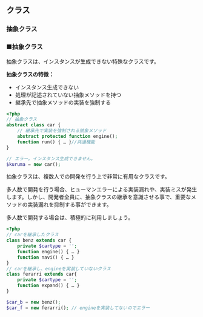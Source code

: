 ## クラス
### 抽象クラス

### ■抽象クラス

抽象クラスは、インスタンスが生成できない特殊なクラスです。

**抽象クラスの特徴：**

* インスタンス生成できない
* 処理が記述されていない抽象メソッドを持つ
* 継承先で抽象メソッドの実装を強制する

```php
<?php
// 抽象クラス
abstract class car {
    // 継承先で実装を強制される抽象メソッド
    abstract protected function engine();
    function run() { … }//共通機能
}

// エラー。インスタンス生成できません。
$kuruma = new car();

```

抽象クラスは、複数人での開発を行う上で非常に有用なクラスです。

多人数で開発を行う場合、ヒューマンエラーによる実装漏れや、実装ミスが発生します。しかし、開発者全員に、抽象クラスの継承を意識させる事で、重要なメソッドの実装漏れを抑制する事ができます。

多人数で開発する場合は、積極的に利用しましょう。


```php
<?php
// carを継承したクラス
class benz extends car {
    private $cartype = '';
    function engine() { … }
    function navi() { … }
}
// carを継承し、engineを実装していないクラス
class ferarri extends car{
    private $cartype = '';
    function expand() { … }
}

$car_b = new benz();
$car_f = new ferarri(); // engineを実装してないのでエラー

```
